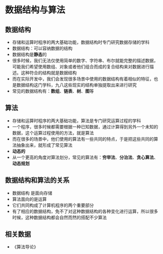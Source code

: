 # 数据结构与算法

## 数据结构

+ 存储和运算时程序的两大基础功能，数据结构时专门研究数据存储的学科
+ 数据结构：可以容纳数据的结构
+ 数据结构是**静态**的
+ 很多时候，我们无法仅使用简单的数字、字符串、布尔就能完整的描述数据，可能我们希望使用数组、对象或者他们组合而成的复合结构来对数据进行描述。这种符合的结构就是数据结构
+ 而在实际开发中，我们会发现很多场景中使用的数据结构有着相似的特征，也是数据结构这门学科，九八这些现实的结构单独提取出来进行研究
+ 常见的数据结构有：**数组**、**链表**、**树**、**图**等

## 算法

+ 存储和运算时程序的两大基础功能，算法是专门研究运算过程的学科
+ 一个程序，很多时候都需要根据一种已知数据，通过计算得到另外一个未知的数据，这个运算过程使用的方法，就是算法
+ 而在很多的场景中，他们使用的算法有一些共同的特点，于是把这些共同的算法抽象出来，就形成了常见算法
+ **动态的**
+ 从一个更高的角度对算法划分，常见的算法有：**穷举法**、**分治法**、**贪心算法**、**动态规划**

## 数据结构和算法的关系

+ 数据结构  是面向存储
+ 算法面向的是运算
+ 它们共同构成了计算机程序的两个重要部分
+ 有了相应的数据结构，免不了对这种数据结构的各种变化进行运算，所以很多时候，这种数据结构都会自然而然的搭配不少算法

## 相关数据

+ 《算法导论》
